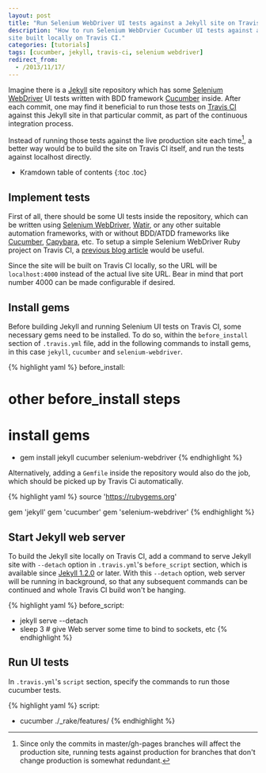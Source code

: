 ```yaml
---
layout: post
title: "Run Selenium WebDriver UI tests against a Jekyll site on Travis CI"
description: "How to run Selenium WebDrvier Cucumber UI tests against a Jekyll
site built locally on Travis CI."
categories: [tutorials]
tags: [cucumber, jekyll, travis-ci, selenium webdriver]
redirect_from:
  - /2013/11/17/
---
```

Imagine there is a [Jekyll][Jekyll] site repository
which has some [Selenium WebDriver][Selenium WebDriver] UI tests written with BDD framework [Cucumber][Cucumber] inside.
After each commit, one may find it beneficial to run those tests on [Travis CI][Travis CI]
against this Jekyll site in that particular commit, as part of the continuous integration process.

Instead of running those tests against the live production site each time[^1],
a better way would be to build the site on Travis CI itself, and run the tests against localhost directly.

* Kramdown table of contents
{:toc .toc}

## Implement tests

First of all, there should be some UI tests inside the repository,
which can be written using [Selenium WebDriver][Selenium WebDriver], [Watir][Watir],
or any other suitable automation frameworks,
with or without BDD/ATDD frameworks like [Cucumber][Cucumber], [Capybara][Capybara], etc.
To setup a simple Selenium WebDriver Ruby project on Travis CI,
a [previous blog article][previous blog article] would be useful.

Since the site will be built on Travis CI locally, so the URL will be
`localhost:4000` instead of the actual live site URL.
Bear in mind that port number 4000 can be made configurable if desired.

## Install gems

Before building Jekyll and running Selenium UI tests on Travis CI,
some necessary gems need to be installed.
To do so, within the `before_install` section of `.travis.yml` file,
add in the following commands to install gems, in this case
`jekyll`, `cucumber` and `selenium-webdriver`.

{% highlight yaml %}
before_install:
  # other before_install steps

  # install gems
  - gem install jekyll cucumber selenium-webdriver
{% endhighlight %}

Alternatively, adding a `Gemfile` inside the repository would also do the job, which should be picked up by Travis Ci automatically.

{% highlight yaml %}
source 'https://rubygems.org'

gem 'jekyll'
gem 'cucumber'
gem 'selenium-webdriver'
{% endhighlight %}

## Start Jekyll web server

To build the Jekyll site locally on Travis CI,
add a command to serve Jekyll site with `--detach` option in `.travis.yml`'s `before_script` section,
which is available since [Jekyll 1.2.0][Jekyll 1.2.0] or later.
With this `--detach` option, web server will be running in background,
so that any subsequent commands can be continued and whole Travis CI build won't be hanging.

{% highlight yaml %}
before_script:
  - jekyll serve --detach
  - sleep 3 # give Web server some time to bind to sockets, etc
{% endhighlight %}


## Run UI tests

In `.travis.yml`'s `script` section, specify the commands to run those cucumber tests.

{% highlight yaml %}
script:
  -  cucumber ./_rake/features/
{% endhighlight %}

[^1]: Since only the commits in master/gh-pages branches will affect the production site,
running tests against production for branches that don't change production is somewhat redundant.

[Jekyll]: http://jekyllrb.com/
[Travis CI]: https://travis-ci.org/
[Selenium WebDriver]: http://docs.seleniumhq.org/
[Watir]: http://watir.com/
[Cucumber]: http://cukes.info/
[Capybara]: http://jnicklas.github.io/capybara/
[previous blog article]: /2013/06/15/setup-a-selenium-webdriver-ruby-project-on-travis-ci/
[Jekyll 1.2.0]: http://jekyllrb.com/news/2013/09/06/jekyll-1-2-0-released/
